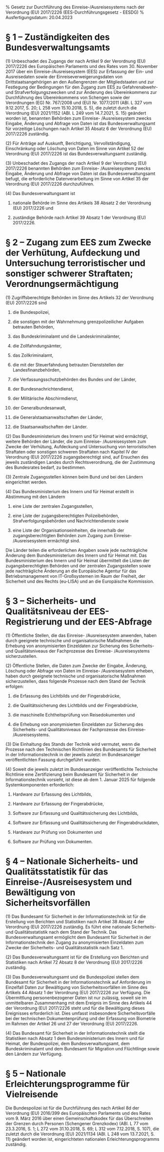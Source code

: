 % Gesetz zur Durchführung des Einreise-/Ausreisesystems nach der Verordnung (EU) 2017/2226  (EES-Durchführungsgesetz - EESDG)
% Ausfertigungsdatum: 20.04.2023
 
# § 1 – Zuständigkeiten des Bundesverwaltungsamts

(1) Unbeschadet des Zugangs der nach Artikel 9 der Verordnung (EU) 2017/2226 des Europäischen Parlaments und des Rates vom 30. November 2017 über ein Einreise-/Ausreisesystem (EES) zur Erfassung der Ein- und Ausreisedaten sowie der Einreiseverweigerungsdaten von Drittstaatsangehörigen an den Außengrenzen der Mitgliedstaaten und zur Festlegung der Bedingungen für den Zugang zum EES zu Gefahrenabwehr- und Strafverfolgungszwecken und zur Änderung des Übereinkommens zur Durchführung des Übereinkommens von Schengen sowie der Verordnungen (EG) Nr. 767/2008 und (EU) Nr. 1077/2011 (ABl. L 327 vom 9.12.2017, S. 20; L 258 vom 15.10.2018, S. 5), die zuletzt durch die Verordnung (EU) 2021/1152 (ABl. L 249 vom 14.7.2021, S. 15) geändert worden ist, benannten Behörden zum Einreise- /Ausreisesystem zwecks Eingabe, Änderung und Abfrage von Daten ist das Bundesverwaltungsamt für vorzeitige Löschungen nach Artikel 35 Absatz 6 der Verordnung (EU) 2017/2226 zuständig.

(2) Für Anträge auf Auskunft, Berichtigung, Vervollständigung, Einschränkung oder Löschung von Daten im Sinne von Artikel 52 der Verordnung (EU) 2017/2226 ist das Bundesverwaltungsamt zuständig.

(3) Unbeschadet des Zugangs der nach Artikel 9 der Verordnung (EU) 2017/2226 benannten Behörden zum Einreise- /Ausreisesystem zwecks Eingabe, Änderung und Abfrage von Daten ist das Bundesverwaltungsamt befugt, die erforderliche Datenverarbeitung im Sinne von Artikel 35 der Verordnung (EU) 2017/2226 durchzuführen.

(4) Das Bundesverwaltungsamt ist

1. nationale Behörde im Sinne des Artikels 38 Absatz 2 der Verordnung (EU) 2017/2226 und

2. zuständige Behörde nach Artikel 39 Absatz 1 der Verordnung (EU) 2017/2226.

# § 2 – Zugang zum EES zum Zwecke der Verhütung, Aufdeckung und Untersuchung terroristischer und sonstiger schwerer Straftaten; Verordnungsermächtigung

(1) Zugriffsberechtigte Behörden im Sinne des Artikels 32 der Verordnung (EU) 2017/2226 sind

1. die Bundespolizei,

2. die sonstigen mit der Wahrnehmung grenzpolizeilicher Aufgaben betrauten Behörden,

3. das Bundeskriminalamt und die Landeskriminalämter,

4. die Zollfahndungsämter,

5. das Zollkriminalamt,

6. die mit der Steuerfahndung betrauten Dienststellen der Landesfinanzbehörden,

7. die Verfassungsschutzbehörden des Bundes und der Länder,

8. der Bundesnachrichtendienst,

9. der Militärische Abschirmdienst,

10. der Generalbundesanwalt,

11. die Generalstaatsanwaltschaften der Länder,

12. die Staatsanwaltschaften der Länder.

(2) Das Bundesministerium des Innern und für Heimat wird ermächtigt, weitere Behörden der Länder, die zum Einreise- /Ausreisesystem zum Zwecke der Verhütung, Aufdeckung und Untersuchung von terroristischen Straftaten oder sonstigen schweren Straftaten nach Kapitel IV der Verordnung (EU) 2017/2226 zugangsberechtigt sind, auf Ersuchen des jeweils zuständigen Landes durch Rechtsverordnung, die der Zustimmung des Bundesrates bedarf, zu bestimmen.

(3) Zentrale Zugangsstellen können beim Bund und bei den Ländern eingerichtet werden.

(4) Das Bundesministerium des Innern und für Heimat erstellt in Abstimmung mit den Ländern

1. eine Liste der zentralen Zugangsstellen,

2. eine Liste der zugangsberechtigten Polizeibehörden, Strafverfolgungsbehörden und Nachrichtendienste sowie

3. eine Liste der Organisationseinheiten, die innerhalb der zugangsberechtigten Behörden zum Zugang zum Einreise- /Ausreisesystem ermächtigt sind.

Die Länder teilen die erforderlichen Angaben sowie jede nachträgliche Änderung dem Bundesministerium des Innern und für Heimat mit. Das Bundesministerium des Innern und für Heimat übermittelt die Listen der zugangsberechtigten Behörden und der zentralen Zugangsstellen sowie jede nachträgliche Änderung an die Europäische Agentur für das Betriebsmanagement von IT-Großsystemen im Raum der Freiheit, der Sicherheit und des Rechts (eu-LISA) und an die Europäische Kommission.

# § 3 – Sicherheits- und Qualitätsniveau der EES-Registrierung und der EES-Abfrage

(1) Öffentliche Stellen, die das Einreise- /Ausreisesystem anwenden, haben durch geeignete technische und organisatorische Maßnahmen die Erhebung von anonymisierten Einzeldaten zur Sicherung des Sicherheits- und Qualitätsniveaus der Fachprozesse des Einreise- /Ausreisesystems sicherzustellen.

(2) Öffentliche Stellen, die Daten zum Zwecke der Eingabe, Änderung, Löschung oder Abfrage von Daten im Einreise- /Ausreisesystem erheben, haben durch geeignete technische und organisatorische Maßnahmen sicherzustellen, dass folgende Prozesse nach dem Stand der Technik erfolgen:

1. die Erfassung des Lichtbilds und der Fingerabdrücke,

2. die Qualitätssicherung des Lichtbilds und der Fingerabdrücke,

3. die maschinelle Echtheitsprüfung von Reisedokumenten und

4. die Erhebung von anonymisierten Einzeldaten zur Sicherung des Sicherheits- und Qualitätsniveaus der Fachprozesse des Einreise- /Ausreisesystems.

(3) Die Einhaltung des Stands der Technik wird vermutet, wenn die Prozesse nach den Technischen Richtlinien des Bundesamts für Sicherheit in der Informationstechnik in der jeweils zuletzt im Bundesanzeiger veröffentlichten Fassung durchgeführt wurden.

(4) Soweit die jeweils zuletzt im Bundesanzeiger veröffentlichte Technische Richtlinie eine Zertifizierung beim Bundesamt für Sicherheit in der Informationstechnik vorsieht, ist diese ab dem 1. Januar 2025 für folgende Systemkomponenten erforderlich:

1. Hardware zur Erfassung des Lichtbilds,

2. Hardware zur Erfassung der Fingerabdrücke,

3. Software zur Erfassung und Qualitätssicherung des Lichtbilds,

4. Software zur Erfassung und Qualitätssicherung der Fingerabdruckdaten,

5. Hardware zur Prüfung von Dokumenten und

6. Software zur Prüfung von Dokumenten.

# § 4 – Nationale Sicherheits- und Qualitätsstatistik für das Einreise-/Ausreisesystem und Bewältigung von Sicherheitsvorfällen

(1) Das Bundesamt für Sicherheit in der Informationstechnik ist für die Erstellung von Berichten und Statistiken nach Artikel 38 Absatz 4 der Verordnung (EU) 2017/2226 zuständig. Es führt eine nationale Sicherheits- und Qualitätsstatistik nach dem Stand der Technik. Das Bundesverwaltungsamt ermöglicht dem Bundesamt für Sicherheit in der Informationstechnik den Zugang zu anonymisierten Einzeldaten zum Zwecke der Sicherheits- und Qualitätsstatistik nach Satz 1.

(2) Das Bundesverwaltungsamt ist für die Erstellung von Berichten und Statistiken nach Artikel 72 Absatz 8 der Verordnung (EU) 2017/2226 zuständig.

(3) Das Bundesverwaltungsamt und die Bundespolizei stellen dem Bundesamt für Sicherheit in der Informationstechnik auf Anforderung im Einzelfall Daten zur Bewältigung von Sicherheitsvorfällen im Sinne des Artikels 44 Absatz 1 der Verordnung (EU) 2017/2226 zur Verfügung. Die Übermittlung personenbezogener Daten ist nur zulässig, soweit sie im unmittelbaren Zusammenhang mit dem Ereignis im Sinne des Artikels 44 der Verordnung (EU) 2017/2226 steht und für die Bewältigung dieses Ereignisses erforderlich ist. Dies umfasst insbesondere Sicherheitsvorfälle bei der technischen Dokumentenprüfung und der Erfassung von Biometrie im Rahmen der Artikel 26 und 27 der Verordnung (EU) 2017/2226.

(4) Das Bundesamt für Sicherheit in der Informationstechnik stellt die Statistiken nach Absatz 1 dem Bundesministerium des Innern und für Heimat, der Bundespolizei, dem Bundesverwaltungsamt, dem Bundeskriminalamt und dem Bundesamt für Migration und Flüchtlinge sowie den Ländern zur Verfügung.

# § 5 – Nationale Erleichterungsprogramme für Vielreisende

Die Bundespolizei ist für die Durchführung des nach Artikel 8d der Verordnung (EU) 2016/399 des Europäischen Parlaments und des Rates vom 9. März 2016 über einen Gemeinschaftskodex für das Überschreiten der Grenzen durch Personen (Schengener Grenzkodex) (ABl. L 77 vom 23.3.2016, S. 1; L 272 vom 31.10.2018, S. 69; L 312 vom 7.12.2018, S. 107), die zuletzt durch die Verordnung (EU) 2021/1134 (ABl. L 248 vom 13.7.2021, S. 11) geändert worden ist, eingerichteten nationalen Erleichterungsprogramms zuständig.
